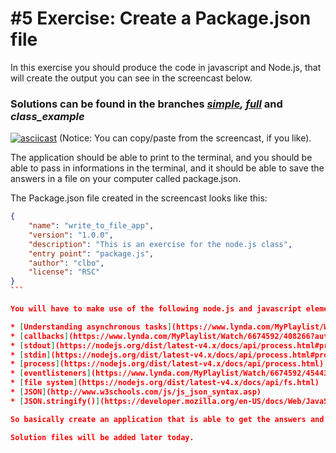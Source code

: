 # #5 Exercise: Create a Package.json file

In this exercise you should produce the code in javascript and Node.js, that will create the output you can see in the screencast below.

### Solutions can be found in the branches _[simple](https://github.com/keanodejs/05_exercise_package_json/tree/simple), [full](https://github.com/keanodejs/05_exercise_package_json/tree/full)_ and _class_example_ ###

[![asciicast](https://asciinema.org/a/8k55ospmggq16tpiqn2kszrnk.png)](https://asciinema.org/a/8k55ospmggq16tpiqn2kszrnk)
(Notice: You can copy/paste from the screencast, if you like).

The application should be able to print to the terminal, and you should be able to pass in informations in the terminal, and it should be able to save the answers in a file on your computer called package.json.

The Package.json file created in the screencast looks like this:

````json
{
    "name": "write_to_file_app",
    "version": "1.0.0",
    "description": "This is an exercise for the node.js class",
    "entry point": "package.js",
    "author": "clbo",
    "license": "RSC"
}
```

You will have to make use of the following node.js and javascript elements:

* [Understanding asynchronous tasks](https://www.lynda.com/MyPlaylist/Watch/6674592/408266?autoplay=true)   
* [callbacks](https://www.lynda.com/MyPlaylist/Watch/6674592/408266?autoplay=true)
* [stdout](https://nodejs.org/dist/latest-v4.x/docs/api/process.html#process_process_stdout)
* [stdin](https://nodejs.org/dist/latest-v4.x/docs/api/process.html#process_process_stdin)   
* [process](https://nodejs.org/dist/latest-v4.x/docs/api/process.html)
* [eventlisteners](https://www.lynda.com/MyPlaylist/Watch/6674592/454433?autoplay=true) 
* [file system](https://nodejs.org/dist/latest-v4.x/docs/api/fs.html)
* [JSON](http://www.w3schools.com/js/js_json_syntax.asp)
* [JSON.stringify()](https://developer.mozilla.org/en-US/docs/Web/JavaScript/Reference/Global_Objects/JSON/stringify)

So basically create an application that is able to get the answers and save the answers in a package.json file.

Solution files will be added later today.


